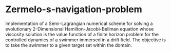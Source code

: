 # Zermelo-s-navigation-problem
Implementation of a Semi-Lagrangian numerical scheme for solving a evolutionary 2-Dimensional Hamilton-Jacobi-Bellman equation whose viscosity solution is the value function of a finite horizon problem for the controlled dynamics of a swimmer immersed in a drift field. The objective is to take the swimmer to a given target set within the domain.
